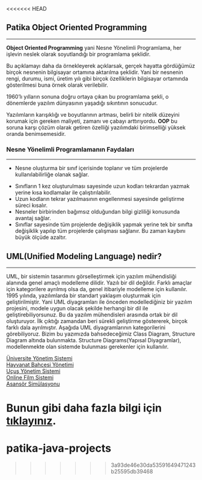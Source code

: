 <<<<<<< HEAD
## Patika Object Oriented Programming

________________

**Object Oriented Programming** yani Nesne Yönelimli Programlama, her işlevin neslek olarak soyutlandığı bir programlama şeklidir.

Bu açıklamayı daha da örnekleyerek açıklarsak, gerçek hayatta gördüğümüz birçok nesnenin bilgisayar ortamına aktarılma şeklidir. Yani bir nesnenin rengi, durumu, ismi, üretim yılı gibi birçok özelliklerin bilgisayar ortamında gösterilmesi buna örnek olarak verilebilir.

1960’lı yılların sonuna doğru ortaya çıkan bu programlama şekli, o dönemlerde yazılım dünyasının yaşadığı sıkıntının sonucudur.

Yazılımların karışıklığı ve boyutlarının artması, belirli bir nitelik düzeyini korumak için gereken maliyeti, zamanı ve çabayı arttırıyordu. **OOP** bu soruna karşı çözüm olarak getiren özelliği yazılımdaki birimselliği yüksek oranda benimsemesidir.

### Nesne Yönelimli Programlamanın Faydaları

_______________________________

* Nesne oluşturma bir sınıf içerisinde toplanır ve tüm projelerde kullanılabilirliğe olanak sağlar.

- Sınıfların 1 kez oluşturulması sayesinde uzun kodları tekrardan yazmak yerine kısa kodlamalar ile çalıştırılabilir.
- Uzun kodların tekrar yazılmasının engellenmesi sayesinde geliştirme süreci kısalır.
- Nesneler birbirinden bağımsız olduğundan bilgi gizliliği konusunda avantaj sağlar.
- Sınıflar sayesinde tüm projelerde değişiklik yapmak yerine tek bir sınıfta değişiklik yapılıp tüm projelerde çalışması sağlanır. Bu zaman kaybını büyük ölçüde azaltır.

## UML(Unified Modeling Language) nedir?

___________

UML, bir sistemin tasarımını görselleştirmek için yazılım mühendisliği alanında genel amaçlı modelleme dilidir. Yazılı bir dil değildir. Farklı amaçlar için kategorilere ayrılmış olsa da, genel itibariyle modelleme için kullanılır. 1995 yılında, yazılımlarda bir standart yaklaşım oluşturmak için geliştirilmiştir. Yani UML diyagramları ile önceden modellediğiniz bir yazılım projesini, modele uygun olacak şekilde herhangi bir dil ile geliştirebiliyorsunuz. Bu da yazılım mühendisleri arasında ortak bir dil oluşturuyor. İlk çıktığı zamandan beri sürekli geliştirme göstererek, birçok farklı dala ayrılmıştır. Aşağıda UML diyagramlarının kategorilerini görebiliyoruz. Bizim bu yazımızda bahsedeceğimiz Class Diagram, Structure Diagram altında bulunmakta. Structure Diagrams(Yapısal Diyagramlar), modellenmekte olan sistemde bulunması gerekenler için kullanılır.

[Üniversite Yönetim Sistemi](https://github.com/furkanyesilyurt/patika-UML-diagrams/tree/main/Üniversite%20Yönetim%20Ssistemi)  
[Hayvanat Bahcesi Yönetimi](https://github.com/furkanyesilyurt/patika-UML-diagrams/tree/main/Hayvanat%20Bahcesi%20Yonetimi)  
[Uçuş Yönetim Sistemi](https://github.com/furkanyesilyurt/patika-UML-diagrams/tree/main/Uçuş%20Yönetim%20Sistemi)  
[Online Film Sistemi](https://github.com/furkanyesilyurt/patika-UML-diagrams/tree/main/Online%20Film%20Sistemi)  
[Asansör Simülasyonu](https://github.com/furkanyesilyurt/patika-UML-diagrams/tree/main/Asansör%20Simülasyonu)  


Bunun gibi daha fazla bilgi için [tıklayınız](https://f-yesilyurt.medium.com/).
=======
# patika-java-projects
>>>>>>> 3a93de46e30da53591649471243b25595db39468
